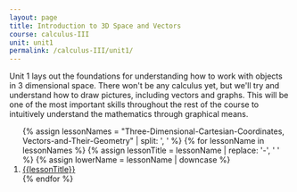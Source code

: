 ```yaml
---
layout: page
title: Introduction to 3D Space and Vectors
course: calculus-III
unit: unit1
permalink: /calculus-III/unit1/
---
```


Unit 1 lays out the foundations for understanding how to work with objects in 3 dimensional space. There won't be any calculus yet, but we'll try and understand how to draw pictures, including vectors and graphs. This will be one of the most important skills throughout the rest of the course to intuitively understand the mathematics through graphical means. 

<ol>
{% assign lessonNames = "Three-Dimensional-Cartesian-Coordinates, Vectors-and-Their-Geometry" | split: ', ' %}
{% for lessonName in lessonNames %}
{% assign lessonTitle = lessonName | replace:  '-', ' ' %}
{% assign lowerName = lessonName | downcase %}
<li> <a class = "page-link" href = "{{ lowerName | prepend: current_page.permalink}}"> {{lessonTitle}} </a> </li>
{% endfor %}
</ol>

<!---
Three-dimensional cartesian coordinaes
vectors and geometry
algebraic operations with vectors
norm
--->

